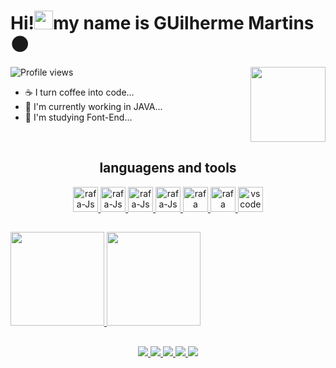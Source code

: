 <h1 aling = "left"> Hi!<img src="https://raw.githubusercontent.com/kaueMarques/kaueMarques/master/hi.gif" width="30px">my name is GUilherme Martins 🌑</h1>
<img height = "120em" align = "right" src = "https://media.giphy.com/media/Qc0BxWM9TxljvJug2x/giphy.gif">

<p align="left"> <img src="https://komarev.com/ghpvc/?username=Distruidor80&color=green" alt="Profile views" /> </p>

- ☕ I turn coffee into code...
- 🔭 I'm currently working in JAVA...
- 🌱 I'm studying Font-End...


<div style = "display: inline_block" align = "center"><br>
  <h2>languagens and tools</h2>
  <a href = "https://github.com/Distruidor80">
  <!-- languagens -->
  <img aling = "center" alt = "rafa-Js" height = "40" width = "40" src="https://cdn.jsdelivr.net/gh/devicons/devicon/icons/react/react-original.svg" />
  <img aling = "center" alt = "rafa-Js" height = "40" width = "40" src = "https://cdn.jsdelivr.net/gh/devicons/devicon/icons/javascript/javascript-original.svg">
  <img aling = "center" alt = "rafa-Js" height = "40" width = "40" src = "https://cdn.jsdelivr.net/gh/devicons/devicon/icons/html5/html5-original.svg">
  <img aling = "center" alt = "rafa-Js" height = "40" width = "40" src = "https://cdn.jsdelivr.net/gh/devicons/devicon/icons/css3/css3-original.svg">
  <img aling = "center" alt = "rafa" height = "40" width = "40" src = "https://cdn.jsdelivr.net/gh/devicons/devicon/icons/mysql/mysql-original.svg">
  <img aling = "center" alt = "rafa" height = "40" width = "40" src="https://cdn.jsdelivr.net/gh/devicons/devicon/icons/java/java-original.svg" />
  
  <!-- tools -->
  <img aling = "center" alt = "vscode" height = "40" width = "40" src = "https://cdn.jsdelivr.net/gh/devicons/devicon/icons/vscode/vscode-original.svg">
</div>

##

<div>
  <a href = "https://github.com/Distruidor80">
  <img height = "150em" src = "https://github-readme-stats.vercel.app/api/?username=Distruidor80&show_icons=true&theme=chartreuse-dark&include_all_commits=true&count_private=true"/>
  <img height = "150em" src = "https://github-readme-stats.vercel.app/api/top-langs/?username=Distruidor80&layout=compact&langs_count=16&theme=chartreuse-dark"/>
</div>
  
##
  <!-- redes sociais -->
<div align = "center">
  <a href = "https://www.instagram.com/guilherme_martins0709/" target = "_blank"><img src = "https://img.shields.io/badge/Instagram-E4405F?style=for-the-badge&logo=instagram&logoColor=white"</a>
  <a href = "https://www.facebook.com/profile.php?id=100009677029807" target = "_blank"><img src = "https://img.shields.io/badge/Facebook-1877F2?style=for-the-badge&logo=facebook&logoColor=white"</a>
  <a href = "distruidor80#6209" target = "_blank"><img src = "https://img.shields.io/badge/Discord-7289DA?style=for-the-badge&logo=discord&logoColor=white"</a>
  <a href = "mailto:guilhermemartinsdebora@gamil.com" target = "_blank"><img src = "https://img.shields.io/badge/Gmail-D14836?style=for-the-badge&logo=gmail&logoColor=white"</a>
  <a href = "https://www.linkedin.com/in/guilherme-gamer-55759a234/" target = "_blank"><img src = "https://img.shields.io/badge/LinkedIn-0077B5?style=for-the-badge&logo=linkedin&logoColor=white"</a>
</div>
